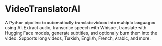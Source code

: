 # VideoTranslatorAI
A Python pipeline to automatically translate videos into multiple languages using AI. Extract audio, transcribe speech with Whisper, translate with Hugging Face models, generate subtitles, and optionally burn them into the video. Supports long videos, Turkish, English, French, Arabic, and more.
